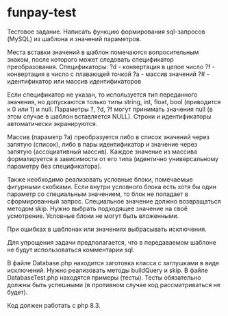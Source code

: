 # funpay-test

Тестовое задание. Написать функцию формирования sql-запросов (MySQL) из шаблона и значений параметров.

Места вставки значений в шаблон помечаются вопросительным знаком, после которого может следовать спецификатор преобразования.
Спецификаторы:
?d - конвертация в целое число
?f - конвертация в число с плавающей точкой
?a - массив значений
?# - идентификатор или массив идентификаторов

Если спецификатор не указан, то используется тип переданного значения, но допускаются только типы string, int, float, bool (приводится к 0 или 1) и null.
Параметры ?, ?d, ?f могут принимать значения null (в этом случае в шаблон вставляется NULL).
Строки и идентификаторы автоматически экранируются.

Массив (параметр ?a) преобразуется либо в список значений через запятую (список), либо в пары идентификатор и значение через запятую (ассоциативный массив).
Каждое значение из массива форматируется в зависимости от его типа (идентично универсальному параметру без спецификатора).

Также необходимо реализовать условные блоки, помечаемые фигурными скобками.
Если внутри условного блока есть хотя бы один параметр со специальным значением, то блок не попадает в сформированный запрос.
Специальное значение должно возвращаться методом skip. Нужно выбрать подходящее значение на своё усмотрение.
Условные блоки не могут быть вложенными.

При ошибках в шаблонах или значениях выбрасывать исключения.

Для упрощения задачи предполагается, что в передаваемом шаблоне не будут использоваться комментарии sql.

В файле Database.php находится заготовка класса с заглушками в виде исключений. Нужно реализовать методы buildQuery и skip.
В файле DatabaseTest.php находятся примеры (тесты). Тесты обязательно должны быть успешными (в противном случае код рассматриваться не будет).

Код должен работать с php 8.3.
